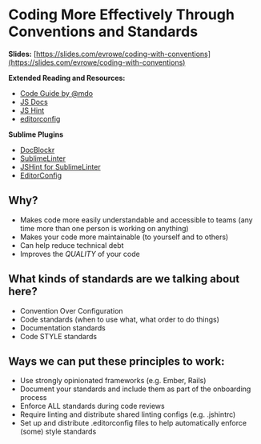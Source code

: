 # Coding More Effectively Through Conventions and Standards

**Slides:**
[https://slides.com/evrowe/coding-with-conventions](https://slides.com/evrowe/coding-with-conventions)

**Extended Reading and Resources:**

- [Code Guide by @mdo](http://codeguide.co/)
- [JS Docs](http://usejsdoc.org/)
- [JS Hint](http://jshint.com/docs/)
- [editorconfig](http://editorconfig.org/)

**Sublime Plugins**

- [DocBlockr](https://packagecontrol.io/packages/DocBlockr)
- [SublimeLinter](https://packagecontrol.io/packages/SublimeLinter)
- [JSHint for SublimeLinter](https://packagecontrol.io/packages/SublimeLinter-jshint)
- [EditorConfig](https://packagecontrol.io/packages/EditorConfig)


## Why?

- Makes code more easily understandable and accessible to teams (any time more than one person is working on anything)
- Makes your code more maintainable (to yourself and to others)
- Can help reduce technical debt
- Improves the *QUALITY* of your code

## What kinds of standards are we talking about here?

- Convention Over Configuration
- Code standards (when to use what, what order to do things)
- Documentation standards
- Code STYLE standards

## Ways we can put these principles to work:

- Use strongly opinionated frameworks (e.g. Ember, Rails)
- Document your standards and include them as part of the onboarding process
- Enforce ALL standards during code reviews
- Require linting and distribute shared linting configs (e.g. .jshintrc)
- Set up and distribute .editorconfig files to help automatically enforce (some) style standards